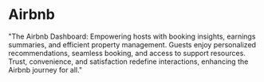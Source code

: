# Airbnb
"The Airbnb Dashboard: Empowering hosts with booking insights, earnings summaries, and efficient property management. Guests enjoy personalized recommendations, seamless booking, and access to support resources. Trust, convenience, and satisfaction redefine interactions, enhancing the Airbnb journey for all."
